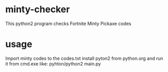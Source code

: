 # minty-checker

This python2 program checks Fortnite Minty Pickaxe codes 

# usage

Import minty codes to the codes.txt install pyton2 from python.org and run it from cmd.exe like: pyhton/python2 main.py
